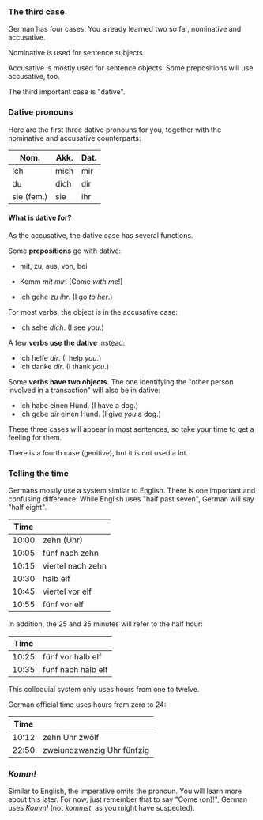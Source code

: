 ### The third case.

German has four cases. You already learned two so far, nominative and accusative.

Nominative is used for sentence subjects.

Accusative is mostly used for sentence objects. Some prepositions will use accusative, too.

The third important case is "dative".

### Dative pronouns

Here are the first three dative pronouns for you, together with the nominative and accusative counterparts:

| Nom.       | Akk. | Dat. |
| ---------- | ---- | ---- |
| ich        | mich | mir  |
| du         | dich | dir  |
| sie (fem.) | sie  | ihr  |

#### What is dative for?

As the accusative, the dative case has several functions.

Some **prepositions** go with dative:

- mit, zu, aus, von, bei

- Komm _mit mir_! (Come _with me_!)
- Ich gehe _zu ihr_. (I go _to her_.)

For most verbs, the object is in the accusative case:

- Ich sehe _dich_. (I see _you_.)

A few **verbs use the dative** instead:

- Ich helfe _dir_. (I help _you_.)
- Ich danke _dir_. (I thank _you_.)

Some **verbs have two objects**. The one identifying the "other person involved in a transaction" will also be in dative:

- Ich habe einen Hund. (I have a dog.)
- Ich gebe _dir_ einen Hund. (I give _you_ a dog.)

These three cases will appear in most sentences, so take your time to get a feeling for them.

There is a fourth case (genitive), but it is not used a lot.

### Telling the time

Germans mostly use a system similar to English. There is one important and confusing difference: While English uses "half past seven", German will say "half eight".

| Time  |                   |
| ----- | ----------------- |
| 10:00 | zehn (Uhr)        |
| 10:05 | fünf nach zehn    |
| 10:15 | viertel nach zehn |
| 10:30 | halb elf          |
| 10:45 | viertel vor elf   |
| 10:55 | fünf vor elf      |

In addition, the 25 and 35 minutes will refer to the half hour:

| Time  |                    |
| ----- | ------------------ |
| 10:25 | fünf vor halb elf  |
| 10:35 | fünf nach halb elf |

This colloquial system only uses hours from one to twelve.

German official time uses hours from zero to 24:

| Time  |                            |
| ----- | -------------------------- |
| 10:12 | zehn Uhr zwölf             |
| 22:50 | zweiundzwanzig Uhr fünfzig |

### _Komm!_

Similar to English, the imperative omits the pronoun. You will learn more about this later. For now, just remember that to say "Come (on)!", German uses _Komm!_ (not _kommst_, as you might have suspected).
